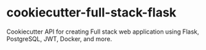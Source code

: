 # cookiecutter-full-stack-flask
Cookiecutter API for creating Full stack web application using Flask, PostgreSQL, JWT, Docker, and more.
